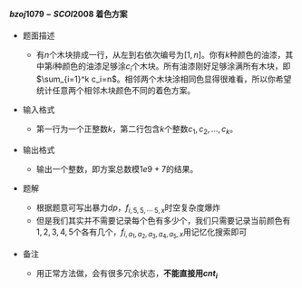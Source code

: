 #### $bzoj1079-SCOI2008$ 着色方案

* 题面描述

  * 有$n$个木块排成一行，从左到右依次编号为$[1,n]$。你有$k$种颜色的油漆，其中第$i$种颜色的油漆足够涂$c_i$个木块。所有油漆刚好足够涂满所有木块，即$\sum_{i=1}^k c_i=n$。相邻两个木块涂相同色显得很难看，所以你希望统计任意两个相邻木块颜色不同的着色方案。
* 输入格式

  * 第一行为一个正整数$k$，第二行包含$k$个整数$c_1, c_2, ... , c_k$。
* 输出格式

  * 输出一个整数，即方案总数模$1e9+7$的结果。
* 题解

  * 根据题意可写出暴力$dp$，$f_{i,5,5,\cdots\,5,x}$时空复杂度爆炸
  * 但是我们其实并不需要记录每个色有多少个，我们只需要记录当前颜色有$1,2,3,4,5$个各有几个，$f_{i,a_1,a_2,a_3,a_4,a_5,x}$用记忆化搜索即可
* 备注
  * 用正常方法做，会有很多冗余状态，**不能直接用$cnt_i$**

